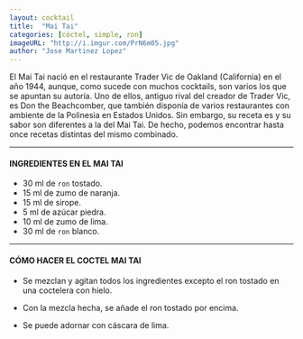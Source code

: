 ```yaml
---
layout: cocktail
title:  "Mai Tai"
categories: [cóctel, simple, ron]
imageURL: "http://i.imgur.com/PrN6m05.jpg"
author: "Jose Martinez Lopez"
---
```


El Mai Tai nació en el restaurante Trader Vic de Oakland (California) en el año 1944, aunque, como sucede con muchos cocktails, son varios los que se apuntan su autoría. Uno de ellos, antiguo rival del creador de Trader Vic, es Don the Beachcomber, que también disponía de varios restaurantes con ambiente de la Polinesia en Estados Unidos. Sin embargo, su receta es y su sabor son diferentes a la del Mai Tai. De hecho, podemos encontrar hasta once recetas distintas del mismo combinado.

**************************************************

#### INGREDIENTES EN EL MAI TAI

- 30 ml de `ron` tostado.
- 15 ml de zumo de naranja.
- 15 ml de sirope.
- 5 ml de azúcar piedra.
- 10 ml de zumo de lima.
- 30 ml de `ron` blanco.

**************************************************

#### CÓMO HACER EL COCTEL MAI TAI

- Se mezclan y agitan todos los ingredientes excepto el ron tostado en una coctelera con hielo.

- Con la mezcla hecha, se añade el ron tostado por encima.

- Se puede adornar con cáscara de lima.
